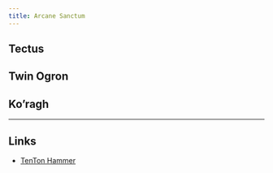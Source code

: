 ```yaml
---
title: Arcane Sanctum
---
```


## Tectus

## Twin Ogron

## Ko’ragh

----

## Links
* [TenTon Hammer](http://www.tentonhammer.com/guides/world-warcraft/highmaul-lfr-arcane-sanctum)
